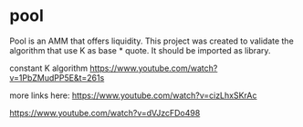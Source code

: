 # pool
Pool is an AMM that offers liquidity. This project was created to validate the algorithm that use K as base * quote. It should be imported as library.

constant K algorithm
https://www.youtube.com/watch?v=1PbZMudPP5E&t=261s

more links here:
https://www.youtube.com/watch?v=cizLhxSKrAc

https://www.youtube.com/watch?v=dVJzcFDo498
